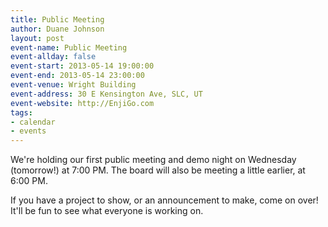 ```yaml
---
title: Public Meeting
author: Duane Johnson
layout: post
event-name: Public Meeting
event-allday: false
event-start: 2013-05-14 19:00:00
event-end: 2013-05-14 23:00:00
event-venue: Wright Building
event-address: 30 E Kensington Ave, SLC, UT
event-website: http://EnjiGo.com
tags:
- calendar
- events
---
```


We're holding our first public meeting and demo night on Wednesday (tomorrow!) at 7:00 PM. The board will also be meeting a little earlier, at 6:00 PM.

If you have a project to show, or an announcement to make, come on over! It'll be fun to see what everyone is working on.

